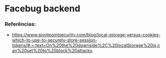 # Facebug backend

### Referências:
- https://www.pivotpointsecurity.com/blog/local-storage-versus-cookies-which-to-use-to-securely-store-session-tokens/#:~:text=On%20the%20downside%2C%20localStorage%20is,can%20set%20to%20block%20attacks.